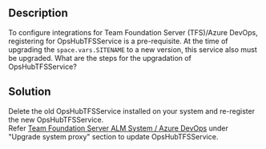 ## Description

To configure integrations for Team Foundation Server (TFS)/Azure DevOps, registering for OpsHubTFSService is a pre-requisite. At the time of upgrading the <code class="expression">space.vars.SITENAME</code> to a new version, this service also must be upgraded. What are the steps for the upgradation of OpsHubTFSService?

## Solution

Delete the old OpsHubTFSService installed on your system and re-register the new OpsHubTFSService.  
Refer [Team Foundation Server ALM System / Azure DevOps](https://docs.myopshub.com/oim/index.php/Post-Migration_Checklist#Team_Foundation_Server_ALM_System_.2F_Azure_DevOps) under "Upgrade system proxy" section to update OpsHubTFSService.


